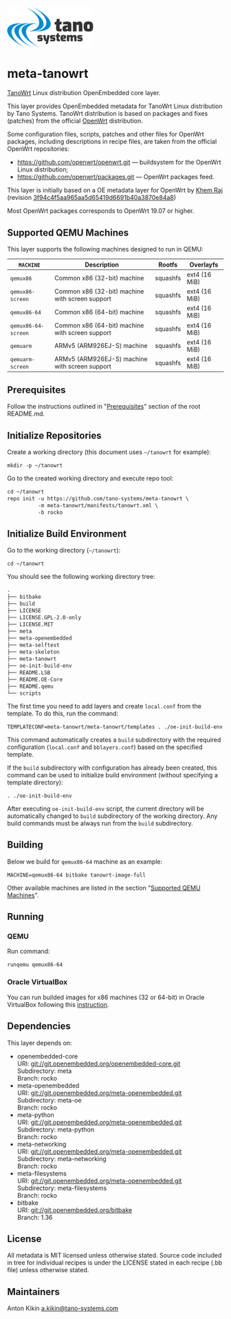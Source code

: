 
<img src="docs/tano-logo.svg?raw=true" width="200">

# meta-tanowrt

[TanoWrt](https://github.com/tano-systems/meta-tanowrt) Linux distribution OpenEmbedded core layer.

This layer provides OpenEmbedded metadata for TanoWrt Linux distribution by Tano Systems. TanoWrt distribution is based on packages and fixes (patches) from the official [OpenWrt](https://openwrt.org/) distribution.

Some configuration files, scripts, patches and other files for OpenWrt packages, including descriptions in recipe files, are taken from the official OpenWrt repositories:
- https://github.com/openwrt/openwrt.git — buildsystem for the OpenWrt Linux distribution;
- https://github.com/openwrt/packages.git — OpenWrt packages feed.

This layer is initially based on a OE metadata layer for OpenWrt by [Khem Raj](https://github.com/kraj/meta-openwrt) (revision [3f94c4f5aa965aa5d65419d6691b40a3870e84a8](https://github.com/kraj/meta-openwrt/commit/3f94c4f5aa965aa5d65419d6691b40a3870e84a8))

Most OpenWrt packages corresponds to OpenWrt 19.07 or higher.

## Supported QEMU Machines

This layer supports the following machines designed to run in QEMU:

| `MACHINE`           | Description                                      | Rootfs   | Overlayfs      |
| ------------------- | ------------------------------------------------ | -------- | -------------- |
| `qemux86`           | Common x86 (32-bit) machine                      | squashfs | ext4 (16 MiB)  |
| `qemux86-screen`    | Common x86 (32-bit) machine with screen support  | squashfs | ext4 (16 MiB)  |
| `qemux86-64`        | Common x86 (64-bit) machine                      | squashfs | ext4 (16 MiB)  |
| `qemux86-64-screen` | Common x86 (64-bit) machine with screen support  | squashfs | ext4 (16 MiB)  |
| `qemuarm`           | ARMv5 (ARM926EJ-S) machine                       | squashfs | ext4 (16 MiB)  |
| `qemuarm-screen`    | ARMv5 (ARM926EJ-S) machine with screen support   | squashfs | ext4 (16 MiB)  |

## Prerequisites

Follow the instructions outlined in "[Prerequisites](../README.md#Prerequisites)" section of the root README.md.

## Initialize Repositories

Create a working directory (this document uses `~/tanowrt` for example):
```shell
mkdir -p ~/tanowrt
```

Go to the created working directory and execute repo tool:
```shell
cd ~/tanowrt
repo init -u https://github.com/tano-systems/meta-tanowrt \
          -m meta-tanowrt/manifests/tanowrt.xml \
          -b rocko
```

## Initialize Build Environment

Go to the working directory (`~/tanowrt`):
```shell
cd ~/tanowrt
```

You should see the following working directory tree:
```
.
├── bitbake
├── build
├── LICENSE
├── LICENSE.GPL-2.0-only
├── LICENSE.MIT
├── meta
├── meta-openembedded
├── meta-selftest
├── meta-skeleton
├── meta-tanowrt
├── oe-init-build-env
├── README.LSB
├── README.OE-Core
├── README.qemu
└── scripts
```

The first time you need to add layers and create `local.conf` from the template. To do this, run the command:
```shell
TEMPLATECONF=meta-tanowrt/meta-tanowrt/templates . ./oe-init-build-env
```

This command automatically creates a `build` subdirectory with the required configuration (`local.conf` and `bblayers.conf`) based on the specified template.

If the `build` subdirectory with configuration has already been created, this command can be used to initialize build environment (without specifying a template directory):
```shell
. ./oe-init-build-env
```

After executing `oe-init-build-env` script, the current directory will be automatically changed to `build` subdirectory of the working directory. Any build commands must be always run from the `build` subdirectory.

## Building

Below we build for `qemux86-64` machine as an example:
```shell
MACHINE=qemux86-64 bitbake tanowrt-image-full
```

Other available machines are listed in the section "[Supported QEMU Machines](#Supported-QEMU-Machines)".

## Running

### QEMU

Run command:
```shell
runqemu qemux86-64
```

### Oracle VirtualBox

You can run builded images for x86 machines (32 or 64-bit) in Oracle VirtualBox following this [instruction](docs/virtualbox.md).

## Dependencies

This layer depends on:

* openembedded-core  
  URI: <git://git.openembedded.org/openembedded-core.git>  
  Subdirectory: meta  
  Branch: rocko  
* meta-openembedded  
  URI: <git://git.openembedded.org/meta-openembedded.git>  
  Subdirectory: meta-oe  
  Branch: rocko  
* meta-python  
  URI: <git://git.openembedded.org/meta-openembedded.git>  
  Subdirectory: meta-python  
  Branch: rocko  
* meta-networking  
  URI: <git://git.openembedded.org/meta-openembedded.git>  
  Subdirectory: meta-networking  
  Branch: rocko  
* meta-filesystems  
  URI: <git://git.openembedded.org/meta-openembedded.git>  
  Subdirectory: meta-filesystems  
  Branch: rocko  
* bitbake  
  URI: <git://git.openembedded.org/bitbake>  
  Branch: 1.36  

## License

All metadata is MIT licensed unless otherwise stated. Source code included in tree for individual recipes is under the LICENSE stated in each recipe (.bb file) unless otherwise stated.

## Maintainers

Anton Kikin <a.kikin@tano-systems.com>
